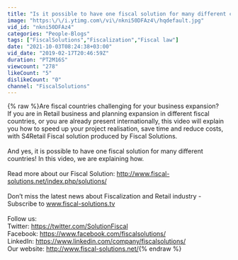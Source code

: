 ```yaml
---
title: "Is it possible to have one fiscal solution for many different countries?"
image: "https:\/\/i.ytimg.com\/vi\/nkni50DFAz4\/hqdefault.jpg"
vid_id: "nkni50DFAz4"
categories: "People-Blogs"
tags: ["FiscalSolutions","Fiscalization","Fiscal law"]
date: "2021-10-03T08:24:38+03:00"
vid_date: "2019-02-17T20:46:59Z"
duration: "PT2M16S"
viewcount: "278"
likeCount: "5"
dislikeCount: "0"
channel: "FiscalSolutions"
---
```

{% raw %}Are fiscal countries challenging for your business expansion? <br />If you are in Retail business and planning expansion in different fiscal countries, or you are already present internationally, this video will explain you how to speed up your project realisation, save time and reduce costs, with S4Retail Fiscal solution produced by Fiscal Solutions. <br /><br />And yes, it is possible to have one fiscal solution for many different countries! In this video, we are explaining how. <br /><br />Read more about our Fiscal Solution: <a rel="nofollow" target="blank" href="http://www.fiscal-solutions.net/index.php/solutions/">http://www.fiscal-solutions.net/index.php/solutions/</a><br /><br />Don’t miss the latest news about Fiscalization and Retail industry - Subscribe to www.fiscal-solutions.tv<br /> <br />Follow us: <br />Twitter: <a rel="nofollow" target="blank" href="https://twitter.com/SolutionFiscal">https://twitter.com/SolutionFiscal</a><br />Facebook: <a rel="nofollow" target="blank" href="https://www.facebook.com/fiscalsolutions/">https://www.facebook.com/fiscalsolutions/</a><br />LinkedIn: <a rel="nofollow" target="blank" href="https://www.linkedin.com/company/fiscalsolutions/">https://www.linkedin.com/company/fiscalsolutions/</a><br />Our website: <a rel="nofollow" target="blank" href="http://www.fiscal-solutions.net/">http://www.fiscal-solutions.net/</a>{% endraw %}
